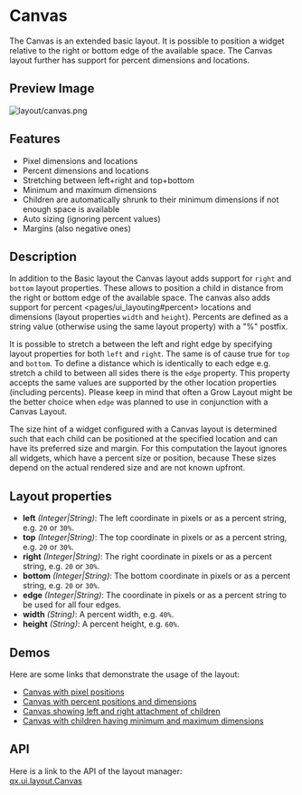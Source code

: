 Canvas
======

The Canvas is an extended basic layout. It is possible to position a
widget relative to the right or bottom edge of the available space. The
Canvas layout further has support for percent dimensions and locations.

Preview Image
-------------

![layout/canvas.png](/pages/layout/canvas.png)

Features
--------

-   Pixel dimensions and locations
-   Percent dimensions and locations
-   Stretching between left+right and top+bottom
-   Minimum and maximum dimensions
-   Children are automatically shrunk to their minimum dimensions if not
    enough space is available
-   Auto sizing (ignoring percent values)
-   Margins (also negative ones)

Description
-----------

In addition to the Basic layout the Canvas layout adds support for
`right` and `bottom` layout properties. These allows to position a child
in distance from the right or bottom edge of the available space. The
canvas also adds support for percent \<pages/ui\_layouting\#percent\>
locations and dimensions (layout properties `width` and `height`).
Percents are defined as a string value (otherwise using the same layout
property) with a "%" postfix.

It is possible to stretch a between the left and right edge by
specifying layout properties for both `left` and `right`. The same is of
cause true for `top` and `bottom`. To define a distance which is
identically to each edge e.g. stretch a child to between all sides there
is the `edge` property. This property accepts the same values are
supported by the other location properties (including percents). Please
keep in mind that often a Grow Layout might be the better choice when
`edge` was planned to use in conjunction with a Canvas Layout.

The size hint of a widget configured with a Canvas layout is determined
such that each child can be positioned at the specified location and can
have its preferred size and margin. For this computation the layout
ignores all widgets, which have a percent size or position, because
These sizes depend on the actual rendered size and are not known
upfront.

Layout properties
-----------------

-   **left** *(Integer|String)*: The left coordinate in pixels or as a
    percent string, e.g. `20` or `30%`.
-   **top** *(Integer|String)*: The top coordinate in pixels or as a
    percent string, e.g. `20` or `30%`.
-   **right** *(Integer|String)*: The right coordinate in pixels or as a
    percent string, e.g. `20` or `30%`.
-   **bottom** *(Integer|String)*: The bottom coordinate in pixels or as
    a percent string, e.g. `20` or `30%`.
-   **edge** *(Integer|String)*: The coordinate in pixels or as a
    percent string to be used for all four edges.
-   **width** *(String)*: A percent width, e.g. `40%`.
-   **height** *(String)*: A percent height, e.g. `60%`.

Demos
-----

Here are some links that demonstrate the usage of the layout:

-   [Canvas with pixel
    positions](http://demo.qooxdoo.org/%{version}/demobrowser/#layout~Canvas_Fixed.html)
-   [Canvas with percent positions and
    dimensions](http://demo.qooxdoo.org/%{version}/demobrowser/#layout~Canvas_Percent.html)
-   [Canvas showing left and right attachment of
    children](http://demo.qooxdoo.org/%{version}/demobrowser/#layout~Canvas_LeftRight.html)
-   [Canvas with children having minimum and maximum
    dimensions](http://demo.qooxdoo.org/%{version}/demobrowser/#layout~Canvas_MinMaxSizes.html)

API
---

Here is a link to the API of the layout manager:\
[qx.ui.layout.Canvas](http://demo.qooxdoo.org/%{version}/apiviewer/index.html#qx.ui.layout.Canvas)
